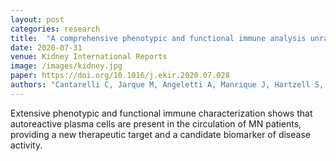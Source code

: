 ```yaml
---
layout: post
categories: research
title:  "A comprehensive phenotypic and functional immune analysis unravels circulating anti-PLA2R antibody secreting cells in membranous nephropathy patients"
date: 2020-07-31
venue: Kidney International Reports
image: /images/kidney.jpg
paper: https://doi.org/10.1016/j.ekir.2020.07.028
authors: "Cantarelli C, Jarque M, Angeletti A, Manrique J, Hartzell S, <u>O’Donnell T</u>, Merritt E, Laserson U, Perin L, Donadei C, Anderson L, Fischman C, Chan E, Draibe J, Fulladosa X, Torras J, Riella LV, La Manna G, Fiaccadori E, Maggiore U, Bestard O, Cravedi P."
---
```

Extensive phenotypic and functional immune characterization shows that
autoreactive plasma cells are present in the circulation of MN patients,
providing a new therapeutic target and a candidate biomarker of disease activity.

